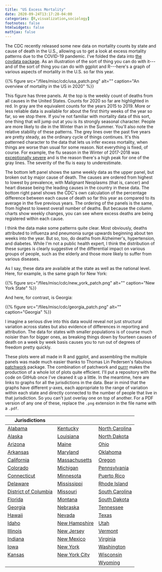 ```yaml
---
title: "US Excess Mortality"
date: 2020-09-24T13:17:28-04:00
categories: [R,visualization,sociology]
footnotes: false
htmlwidgets: false
mathjax: false
---
```


The CDC recently released some new data on mortality counts by state and cause of death in the U.S., allowing us to get a look at excess mortality patterns due to the COVID-19 pandemic. I've folded the data into [the covdata package](http://kjhealy.github.io/covdata/). As an illustration of the sort of thing you can do with it---and of the sort of thing you can do with ggplot and R---here's a graph of various aspects of mortality in the U.S. so far this year.


{{% figure src="/files/misc/cdc/usa_patch.png" alt="" caption="An overview of mortality in the US in 2020" %}}

This figure has three panels. At the top is the weekly count of deaths from all causes in the United States. Counts for 2020 so far are highlighted in red. In gray are the equivalent counts for the years 2015 to 2019. More or less reliable data is available for about the first thirty weeks of the year so far, so we stop there. If you're not familiar with mortality data of this sort, one thing that will jump out at you is its strongly seasonal character. People are more likely to die in the Winter than in the Summer. You'll also note the relative stability of these patterns. The grey lines over the past five years are pretty steady, as the ordinary cycle of things continues. It's this patterned character to the data that lets us infer excess mortality, when things are worse than usual for some reason. Not everything is fixed, of course. For example, the flu season in the Winter of 2017-2018 was [exceptionally severe](https://www.cdc.gov/flu/about/burden-averted/2017-2018.htm) and is the reason there's a high peak for one of the gray lines. The severity of the flu is easy to underestimate. 

The bottom left panel shows the same weekly data as the upper panel, but broken out by major cause of death. The causes are ordered from highest to lowest by prevalence, with Malignant Neoplasms (that is, cancer) and heart disease being the leading causes in the country in these data. The bottom right panel shows the CDC's own calculation of the percentage difference between each cause of death so far this year as compared to its average in the five previous years. The ordering of the panels is the same, from highest to lowest overall number of deaths. But because the column charts show weekly changes, you can see where excess deaths are being registered within each cause. 

I think the data make some patterns quite clear. Most obviously, deaths attributed to influenza and pneumonia surge upwards beginning about ten weeks into the year. But so, too, do deaths from Alzheimer's, hypertension, and diabetes. While I'm not a public health expert, I think the distribution of these surges is clearly suggestive of the differential impact on various groups of people, such as the elderly and those more likely to suffer from various diseases.

As I say, these data are available at the state as well as the national level. Here, for example, is the same graph for New York:


{{% figure src="/files/misc/cdc/new_york_patch.png" alt="" caption="New York State" %}}


And here, for contrast, is Georgia:

{{% figure src="/files/misc/cdc/georgia_patch.png" alt="" caption="Georgia" %}}

I imagine a serious dive into this data would reveal not just structural variation across states but also evidence of differences in reporting and attribution. The data for states with smaller populations is of course much noisier than for bigger ones, as breaking things down by fourteen causes of death on a week by week basis causes you to run out of degrees of freedom pretty quickly. 

These plots were all made in R and ggplot, and assembling the multiple panels was made much easier thanks to Thomas Lin Pedersen's fabulous [patchwork](https://patchwork.data-imaginist.com) package. The combination of patchwork and [purrr](https://purrr.tidyverse.org) makes the production of a whole lot of plots quite efficient. I'll put a repository with the code on GitHub once I've cleaned it up a little. In the meantime, here are links to graphs for all the jurisdictions in the data. Bear in mind that the graphs have different y-axes, each appropriate to the range of variation within each state and directly connected to the number of people that live in that jurisdiction. So you can't just overlay one on top of another. For a PDF version of any one of these, replace the `.png` extension in the file name with a `.pdf`.


| Jurisdictions| | |
|--------------|------------------|------------------|
| [Alabama](/files/misc/cdc/alabama_patch.png)                           | [Kentucky](/files/misc/cdc/kentucky_patch.png)           | [North Carolina](/files/misc/cdc/north_carolina_patch.png) |
| [Alaska](/files/misc/cdc/alaska_patch.png)                             | [Louisiana](/files/misc/cdc/louisiana_patch.png)         | [North Dakota](/files/misc/cdc/north_dakota_patch.png)     |
| [Arizona](/files/misc/cdc/arizona_patch.png)                           | [Maine](/files/misc/cdc/maine_patch.png)                 | [Ohio](/files/misc/cdc/ohio_patch.png)                     |
| [Arkansas](/files/misc/cdc/arkansas_patch.png)                         | [Maryland](/files/misc/cdc/maryland_patch.png)           | [Oklahoma](/files/misc/cdc/oklahoma_patch.png)             |
| [California](/files/misc/cdc/california_patch.png)                     | [Massachusetts](/files/misc/cdc/massachusetts_patch.png) | [Oregon](/files/misc/cdc/oregon_patch.png)                 |
| [Colorado](/files/misc/cdc/colorado_patch.png)                         | [Michigan](/files/misc/cdc/michigan_patch.png)           | [Pennsylvania](/files/misc/cdc/pennsylvania_patch.png)     |
| [Connecticut](/files/misc/cdc/connecticut_patch.png)                   | [Minnesota](/files/misc/cdc/minnesota_patch.png)         | [Puerto Rico](/files/misc/cdc/puerto_rico_patch.png)       |
| [Delaware](/files/misc/cdc/delaware_patch.png)                         | [Mississippi](/files/misc/cdc/mississippi_patch.png)     | [Rhode Island](/files/misc/cdc/rhode_island_patch.png)     |
| [District of Columbia](/files/misc/cdc/district_of_columbia_patch.png) | [Missouri](/files/misc/cdc/missouri_patch.png)           | [South Carolina](/files/misc/cdc/south_carolina_patch.png) |
| [Florida](/files/misc/cdc/florida_patch.png)                           | [Montana](/files/misc/cdc/montana_patch.png)             | [South Dakota](/files/misc/cdc/south_dakota_patch.png)     |
| [Georgia](/files/misc/cdc/georgia_patch.png)                           | [Nebraska](/files/misc/cdc/nebraska_patch.png)           | [Tennessee](/files/misc/cdc/tennessee_patch.png)           |
| [Hawaii](/files/misc/cdc/hawaii_patch.png)                             | [Nevada](/files/misc/cdc/nevada_patch.png)               | [Texas](/files/misc/cdc/texas_patch.png)                   |
| [Idaho](/files/misc/cdc/idaho_patch.png)                               | [New Hampshire](/files/misc/cdc/new_hampshire_patch.png) | [Utah](/files/misc/cdc/utah_patch.png)                     |
| [Illinois](/files/misc/cdc/illinois_patch.png)                         | [New Jersey](/files/misc/cdc/new_jersey_patch.png)       | [Vermont](/files/misc/cdc/vermont_patch.png)               |
| [Indiana](/files/misc/cdc/indiana_patch.png)                           | [New Mexico](/files/misc/cdc/new_mexico_patch.png)       | [Virginia](/files/misc/cdc/virginia_patch.png)             |
| [Iowa](/files/misc/cdc/iowa_patch.png)                                 | [New York](/files/misc/cdc/new_york_city_patch.png)      | [Washington](/files/misc/cdc/washington_patch.png)          |
| [Kansas](/files/misc/cdc/kansas_patch.png)                             | [New York City](/files/misc/cdc/new_york_patch.png)      | [Wisconsin](/files/misc/cdc/wisconsin_patch.png)           |
|                                                                        |                                                          | [Wyoming](/files/misc/cdc/wyoming_patch.png)               |





